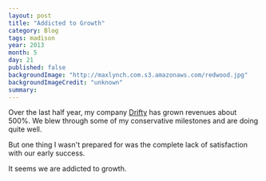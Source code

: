 ```yaml
---
layout: post
title: "Addicted to Growth"
category: Blog
tags: madison
year: 2013
month: 5
day: 21
published: false
backgroundImage: "http://maxlynch.com.s3.amazonaws.com/redwood.jpg"
backgroundImageCredit: "unknown"
summary: 
---
```


Over the last half year, my company [Drifty](http://drifty.com/) has grown revenues about 500%. We blew through some of my conservative milestones and are doing quite well.

But one thing I wasn't prepared for was the complete lack of satisfaction with our early success.

It seems we are addicted to growth.
